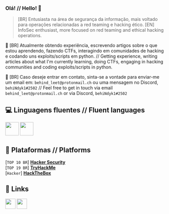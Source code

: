 ### Olá! // Hello! 👋
> [BR] Entusiasta na área de segurança da informação, mais voltado para operações relacionadas a red teaming e hacking ético.
> [EN] InfoSec enthusiast, more focused on red teaming and ethical hacking operations.

🔭 [BR] Atualmente obtendo experiência, escrevendo artigos sobre o que estou aprendendo, fazendo CTFs, interagindo em comunidades de hacking e codando uns exploits/scripts em python. // Getting experience, writing articles about what I'm currently learning, doing CTFs, engaging in hacking communities and coding exploits/scripts in python.

💬 [BR] Caso deseje entrar em contato, sinta-se a vontade para enviar-me um email em: `behind_leet@protonmail.ch` ou uma mensagem no Discord, `behiNdyk1#2502` // Feel free to get in touch via email `behind_leet@protonmail.ch` or via Discord, `behiNdyk1#2502`

## 💻 Linguagens fluentes // Fluent languages
<img height="42" src="https://cdn.jsdelivr.net/gh/devicons/devicon/icons/python/python-original.svg" /> <img height="42" src="https://cdn.jsdelivr.net/gh/devicons/devicon/icons/bash/bash-original.svg" />

## 👾 Plataformas // Platforms
[`TOP 10 BR`] <strong><a href="https://capturetheflag.com.br/player/behiNdyk1" target="_blank">Hacker Security</a></strong><br>
[`TOP 19 BR`] <strong><a href="https://tryhackme.com/p/bhnoSS" target="_blank">TryHackMe</a></strong> <br>
[`Hacker`] <strong><a href="https://app.hackthebox.com/profile/600542" target="_blank">HackTheBox</a></strong>

## 🔗 Links
<code><a href="https://twitter.com/behindysec" target="_blank"><img height="32" src="https://img.shields.io/badge/Twitter-1DA1F2?style=for-the-badge&logo=twitter&logoColor=white" /></a></code>
<code><a href="https://behindyk1.medium.com" target="_blank"><img height="32" src="https://img.shields.io/badge/Medium-12100E?style=for-the-badge&logo=medium&logoColor=white" /></a></code>
